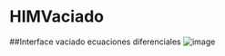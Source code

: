 # HIMVaciado
##Interface vaciado ecuaciones diferenciales
![image](https://github.com/jessvilla1975/HIMVaciado/assets/114515509/4ebcb8f1-0596-4643-bd37-0350c5688df6)
